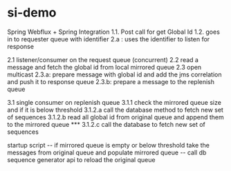 # si-demo
Spring Webflux + Spring Integration
1.1. Post call for get Global Id
1.2. goes in to requester queue with identifier
	2.a : uses the identifier to listen for response

2.1 listener/consumer on the request queue (concurrent)
2.2 read a message and fetch the global id from local mirrored queue
2.3 open multicast
  2.3.a: prepare message with global id and add the jms correlation and push it to response queue
  2.3.b: prepare a message to the replenish queue

3.1 single consumer on replenish queue
   3.1.1 check the mirrored queue size and if it is below threshold
   	3.1.2.a call the database method to fetch new set of sequences
   	3.1.2.b read all global id from original queue and append them to the mirrored queue
   	***
   	3.1.2.c call the database to fetch new set of sequences
   	

startup script
 -- if mirrored queue is empty or below threshold take the messages from original queue and populate mirrored queue
 -- call db sequence generator api to reload the original queue
